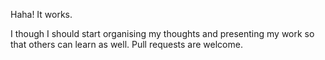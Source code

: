 Haha! It works.

I though I should start organising my thoughts and presenting my work so that others can learn as well.
Pull requests are welcome.
